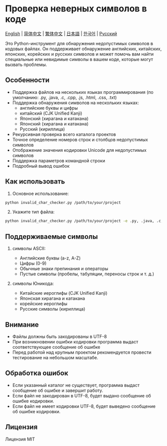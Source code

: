 # Проверка неверных символов в коде

[English](README.md) | [简体中文](README_zh.md) | [繁体中文](README_zh_TW.md) | [日本語](README_ja.md) | [한국어](README_ko.md) | [Русский](README_ru.md)


Это Python-инструмент для обнаружения недопустимых символов в кодовых файлах. Он поддерживает обнаружение английских, китайских, японских, корейских и русских символов и может помочь вам найти специальные или невидимые символы в вашем коде, которые могут вызвать проблемы.

## Особенности

- Поддержка файлов на нескольких языках программирования (по умолчанию: .py, .java, .c, .cpp, .js, .html, .css, .txt)
- Поддержка обнаружения символов на нескольких языках:
  - английские буквы и цифры
  - китайский (CJK Unified Kanji)
  - Японский (хирагана и катакана)
  - Японский (хирагана и катакана)
  - Русский (кириллица)
- Рекурсивная проверка всего каталога проектов
- Точное определение номеров строк и столбцов недопустимых символов
- Отображение значения кодировки Unicode для недопустимых символов
- Поддержка параметров командной строки
- Подробный вывод ошибок
## Как использовать

1. Основное использование:
```bash
python invalid_char_checker.py /path/to/your/project
```

2. Укажите тип файла:
```bash
python invalid_char_checker.py /path/to/your/project -e .py, .java, .c, .cpp, .js, .html, .css, .txt
```

## Поддерживаемые символы

1. символы ASCII:
   - Английские буквы (a-z, A-Z)
   - Цифры (0-9)
   - Обычные знаки препинания и операторы
   - Пустые символы (пробелы, табуляции, переносы строк и т. д.)

2. символы Юникода:
   - Китайские иероглифы (CJK Unified Kanji)
   - Японская хирагана и катакана
   - корейские иероглифы
   - Русские символы (кириллица)

## Внимание

- Файлы должны быть закодированы в UTF-8
- При возникновении ошибки кодировки программа выдаст соответствующее сообщение об ошибке
- Перед работой над крупным проектом рекомендуется провести тестирование на небольшом масштабе.

## Обработка ошибок

- Если указанный каталог не существует, программа выдаст сообщение об ошибке и завершит работу.
- Если файл не закодирован в UTF-8, будет выдано сообщение об ошибке кодировки.
- Если файл не имеет кодировки UTF-8, будет выведено сообщение об ошибке кодировки.

## Лицензия

Лицензия MIT

